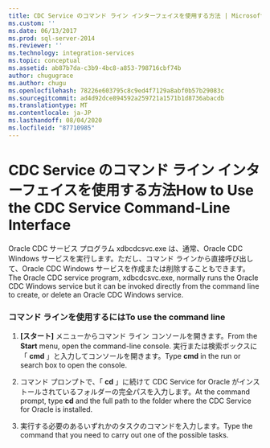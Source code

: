 ```yaml
---
title: CDC Service のコマンド ライン インターフェイスを使用する方法 | Microsoft Docs
ms.custom: ''
ms.date: 06/13/2017
ms.prod: sql-server-2014
ms.reviewer: ''
ms.technology: integration-services
ms.topic: conceptual
ms.assetid: ab87b7da-c3b9-4bc8-a853-798716cbf74b
author: chugugrace
ms.author: chugu
ms.openlocfilehash: 78226e603795c8c9ed4f7129a8abf0b57b29083c
ms.sourcegitcommit: ad4d92dce894592a259721a1571b1d8736abacdb
ms.translationtype: MT
ms.contentlocale: ja-JP
ms.lasthandoff: 08/04/2020
ms.locfileid: "87710985"
---
```

# <a name="how-to-use-the-cdc-service-command-line-interface"></a><span data-ttu-id="fd8dd-102">CDC Service のコマンド ライン インターフェイスを使用する方法</span><span class="sxs-lookup"><span data-stu-id="fd8dd-102">How to Use the CDC Service Command-Line Interface</span></span>
  <span data-ttu-id="fd8dd-103">Oracle CDC サービス プログラム xdbcdcsvc.exe は、通常、Oracle CDC Windows サービスを実行します。ただし、コマンド ラインから直接呼び出して、Oracle CDC Windows サービスを作成または削除することもできます。</span><span class="sxs-lookup"><span data-stu-id="fd8dd-103">The Oracle CDC service program, xdbcdcsvc.exe, normally runs the Oracle CDC Windows service but it can be invoked directly from the command line to create, or delete an Oracle CDC Windows service.</span></span>  
  
### <a name="to-use-the-command-line"></a><span data-ttu-id="fd8dd-104">コマンド ラインを使用するには</span><span class="sxs-lookup"><span data-stu-id="fd8dd-104">To use the command line</span></span>  
  
1.  <span data-ttu-id="fd8dd-105">**[スタート]** メニューからコマンド ライン コンソールを開きます。</span><span class="sxs-lookup"><span data-stu-id="fd8dd-105">From the **Start** menu, open the command-line console.</span></span> <span data-ttu-id="fd8dd-106">実行または検索ボックスに「 **cmd** 」と入力してコンソールを開きます。</span><span class="sxs-lookup"><span data-stu-id="fd8dd-106">Type **cmd** in the run or search box to open the console.</span></span>  
  
2.  <span data-ttu-id="fd8dd-107">コマンド プロンプトで、「 **cd** 」に続けて CDC Service for Oracle がインストールされているフォルダーの完全パスを入力します。</span><span class="sxs-lookup"><span data-stu-id="fd8dd-107">At the command prompt, type **cd** and the full path to the folder where the CDC Service for Oracle is installed.</span></span>  
  
3.  <span data-ttu-id="fd8dd-108">実行する必要のあるいずれかのタスクのコマンドを入力します。</span><span class="sxs-lookup"><span data-stu-id="fd8dd-108">Type the command that you need to carry out one of the possible tasks.</span></span>  
  
  
